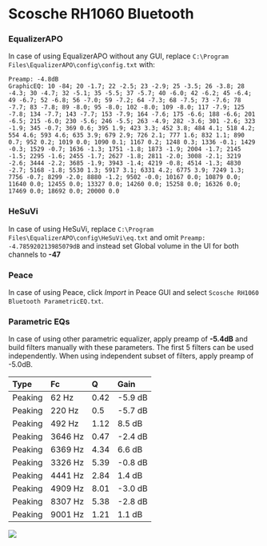 # Scosche RH1060 Bluetooth

### EqualizerAPO
In case of using EqualizerAPO without any GUI, replace `C:\Program Files\EqualizerAPO\config\config.txt`
with:
```
Preamp: -4.8dB
GraphicEQ: 10 -84; 20 -1.7; 22 -2.5; 23 -2.9; 25 -3.5; 26 -3.8; 28 -4.3; 30 -4.7; 32 -5.1; 35 -5.5; 37 -5.7; 40 -6.0; 42 -6.2; 45 -6.4; 49 -6.7; 52 -6.8; 56 -7.0; 59 -7.2; 64 -7.3; 68 -7.5; 73 -7.6; 78 -7.7; 83 -7.8; 89 -8.0; 95 -8.0; 102 -8.0; 109 -8.0; 117 -7.9; 125 -7.8; 134 -7.7; 143 -7.7; 153 -7.9; 164 -7.6; 175 -6.6; 188 -6.6; 201 -6.5; 215 -6.0; 230 -5.6; 246 -5.5; 263 -4.9; 282 -3.6; 301 -2.6; 323 -1.9; 345 -0.7; 369 0.6; 395 1.9; 423 3.3; 452 3.8; 484 4.1; 518 4.2; 554 4.6; 593 4.6; 635 3.9; 679 2.9; 726 2.1; 777 1.6; 832 1.1; 890 0.7; 952 0.2; 1019 0.0; 1090 0.1; 1167 0.2; 1248 0.3; 1336 -0.1; 1429 -0.3; 1529 -0.7; 1636 -1.3; 1751 -1.8; 1873 -1.9; 2004 -1.7; 2145 -1.5; 2295 -1.6; 2455 -1.7; 2627 -1.8; 2811 -2.0; 3008 -2.1; 3219 -2.6; 3444 -2.2; 3685 -1.9; 3943 -1.4; 4219 -0.8; 4514 -1.3; 4830 -2.7; 5168 -1.8; 5530 1.3; 5917 3.1; 6331 4.2; 6775 3.9; 7249 1.3; 7756 -0.7; 8299 -2.0; 8880 -1.2; 9502 -0.0; 10167 0.0; 10879 0.0; 11640 0.0; 12455 0.0; 13327 0.0; 14260 0.0; 15258 0.0; 16326 0.0; 17469 0.0; 18692 0.0; 20000 0.0
```

### HeSuVi
In case of using HeSuVi, replace `C:\Program Files\EqualizerAPO\config\HeSuVi\eq.txt` and omit `Preamp:
-4.785920213985079dB` and instead set Global volume in the UI for both channels to **-47**

### Peace
In case of using Peace, click *Import* in Peace GUI and select `Scosche RH1060 Bluetooth ParametricEQ.txt`.

### Parametric EQs
In case of using other parametric equalizer, apply preamp of **-5.4dB** and build filters manually
with these parameters. The first 5 filters can be used independently.
When using independent subset of filters, apply preamp of -5.0dB.

| Type    | Fc      |    Q | Gain    |
|:--------|:--------|:-----|:--------|
| Peaking | 62 Hz   | 0.42 | -5.9 dB |
| Peaking | 220 Hz  | 0.5  | -5.7 dB |
| Peaking | 492 Hz  | 1.12 | 8.5 dB  |
| Peaking | 3646 Hz | 0.47 | -2.4 dB |
| Peaking | 6369 Hz | 4.34 | 6.6 dB  |
| Peaking | 3326 Hz | 5.39 | -0.8 dB |
| Peaking | 4441 Hz | 2.84 | 1.4 dB  |
| Peaking | 4909 Hz | 8.01 | -3.0 dB |
| Peaking | 8307 Hz | 5.38 | -2.8 dB |
| Peaking | 9001 Hz | 1.21 | 1.1 dB  |

![](https://raw.githubusercontent.com/jaakkopasanen/AutoEq/master/results/innerfidelity/sbaf-serious/Scosche%20RH1060%20Bluetooth/Scosche%20RH1060%20Bluetooth.png)